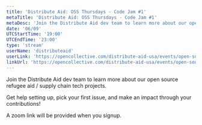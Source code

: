 ```yaml
---
title: 'Distribute Aid: OSS Thursdays - Code Jam #1'
metaTitle: 'Distribute Aid: OSS Thursdays - Code Jam #1'
metaDesc: 'Join the Distribute Aid dev team to learn more about our open source refugee aid / supply chain tech projects. Get help setting up, pick your first issue, and make an impact through your contributions! A zoom link will be provided when you signup.'
date: '06/09'
UTCStartTime: '19:00'
UTCEndTime: '23:00'
type: 'stream'
userName: 'distributeaid'
userLink: 'https://opencollective.com/distribute-aid-usa/events/open-source-code-jam-1-distribute-aid-5ae237b8'
linkUrl: 'https://opencollective.com/distribute-aid-usa/events/open-source-code-jam-1-distribute-aid-5ae237b8'
---
```


Join the Distribute Aid dev team to learn more about our open source refugee aid / supply chain tech projects. 

Get help setting up, pick your first issue, and make an impact through your contributions! 

A zoom link will be provided when you signup.
